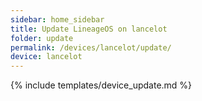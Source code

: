 ```yaml
---
sidebar: home_sidebar
title: Update LineageOS on lancelot
folder: update
permalink: /devices/lancelot/update/
device: lancelot
---
```

{% include templates/device_update.md %}
